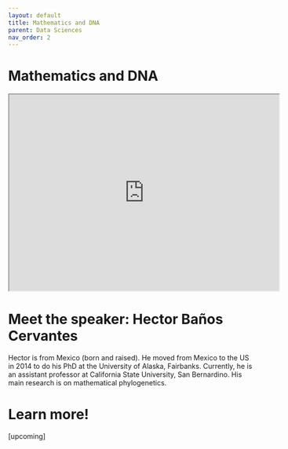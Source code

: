```yaml
---
layout: default
title: Mathematics and DNA
parent: Data Sciences
nav_order: 2
---
```


# Mathematics and DNA

<iframe width="550" height="400"
    src="https://youtube.com/embed/eFrYzc3G0Wg">
</iframe>

# Meet the speaker: Hector Baños Cervantes

Hector is from Mexico (born and raised). He moved from Mexico to the US in 2014 to do his PhD at the University of Alaska, Fairbanks. Currently, he is an assistant professor at California State University, San Bernardino. His main research is on mathematical phylogenetics.

# Learn more!

[upcoming]